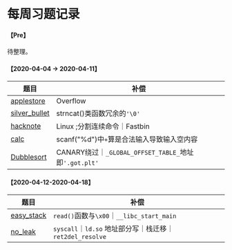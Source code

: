 # 每周习题记录

#### 【Pre】

待整理。

#### 【2020-04-04 -> 2020-04-11】

| 题目                                                         | 补偿                                                  |
| ------------------------------------------------------------ | ----------------------------------------------------- |
| [applestore](./pwnable.tw-applestore.md)                     | Overflow                                              |
| [silver_bullet](./pwnable.tw-silver_bullet.md)               | strncat()类函数冗余的`'\0'`                           |
| [hacknote](./pwnable.tw-hacknote.md)                         | Linux ;分割连续命令｜Fastbin                          |
| [calc](./Pwnable.tw-calc.md)                                 | scanf("%d")中`+`算是合法输入导致输入空内容            |
| [Dubblesort](./pwnable.tw-dubblesort/pwnable.tw-dubblesort.md) | CANARY绕过｜`_GLOBAL_OFFSET_TABLE_`地址即`'.got.plt'` |

#### 【2020-04-12-2020-04-18】

| 题目                                                 | 补偿                                                     |
| ---------------------------------------------------- | -------------------------------------------------------- |
| [easy_stack](./eonew-easy_stack/eonew-easy_stack.md) | `read()`函数与`\x00`｜`__libc_start_main`                |
| [no_leak](./eonew-no_leak/eonew-no_leak.md)          | `syscall`｜`ld.so` 地址部分写｜栈迁移｜`ret2del_resolve` |





